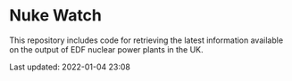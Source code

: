 # Nuke Watch

This repository includes code for retrieving the latest information available on the output of EDF nuclear power plants in the UK.

Last updated: 2022-01-04 23:08